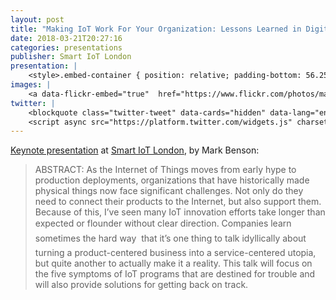 ```yaml
---
layout: post
title: "Making IoT Work For Your Organization: Lessons Learned in Digital Transformation"
date: 2018-03-21T20:27:16
categories: presentations
publisher: Smart IoT London
presentation: |
    <style>.embed-container { position: relative; padding-bottom: 56.25%; height: 0; overflow: hidden; max-width: 100%; } .embed-container iframe, .embed-container object, .embed-container embed { position: absolute; top: 0; left: 0; width: 100%; height: 100%; }</style><div class='embed-container'><iframe src='//www.slideshare.net/slideshow/embed_code/key/lwtkQlsWzQVUqf' width='595' height='485' frameborder='0' marginwidth='0' marginheight='0' scrolling='no' style='border:1px solid #CCC; border-width:1px; margin-bottom:5px; max-width: 100%;' allowfullscreen> </iframe> <div style='margin-bottom:5px'> <strong> <a href='//www.slideshare.net/MarkBenson5/making-iot-work-for-your-organization-lessons-learned-in-digital-transformation' title='Making IoT Work For Your Organization: Lessons Learned in Digital Transformation' target='_blank'>Making IoT Work For Your Organization: Lessons Learned in Digital Transformation</a> </strong> from <strong><a href='//www.slideshare.net/MarkBenson5' target='_blank'>Mark Benson</a></strong> </div></div>
images: |
    <a data-flickr-embed="true"  href="https://www.flickr.com/photos/markbenson/41035586171/in/dateposted-public/" title="Mark Benson speaking at Smart IoT London 2018"><img src="https://farm1.staticflickr.com/806/41035586171_756ebce0a8_z.jpg" width="640" height="360" alt="Mark Benson speaking at Smart IoT London 2018"></a><script async src="//embedr.flickr.com/assets/client-code.js" charset="utf-8"></script>
twitter: |
    <blockquote class="twitter-tweet" data-cards="hidden" data-lang="en"><p lang="en" dir="ltr">Enjoying the Smart IoT Event in London today, emersing in the complex world of big data, cloud security and IoT. Lots of great speakers to learn from, about to attend &quot;Making IoT work for your organisation&quot; led by Mark Benson, CEO of Exosite <a href="https://twitter.com/hashtag/smartiotlondon?src=hash&amp;ref_src=twsrc%5Etfw">#smartiotlondon</a> <a href="https://t.co/Fdoh1Paj64">pic.twitter.com/Fdoh1Paj64</a></p>&mdash; Retail Marketing UK (@RMG_UK) <a href="https://twitter.com/RMG_UK/status/976436912188731392?ref_src=twsrc%5Etfw">March 21, 2018</a></blockquote>
    <script async src="https://platform.twitter.com/widgets.js" charset="utf-8"></script>
---
```


[Keynote presentation][ln1] at [Smart IoT London][ln2], by Mark Benson:

> ABSTRACT: As the Internet of Things moves from early hype to production deployments, organizations that have historically made physical things now face significant challenges. Not only do they need to connect their products to the Internet, but also support them. Because of this, I’ve seen many IoT innovation efforts take longer than expected or flounder without clear direction. Companies learn  sometimes the hard way  that it’s one thing to talk idyllically about turning a product-centered business into a service-centered utopia, but quite another to actually make it a reality. This talk will focus on the five symptoms of IoT programs that are destined for trouble and will also provide solutions for getting back on track.

[ln1]: https://www.smartiotlondon.com/conference-programme/making-iot-work-for-your-organization-lessons-learned-in-digital-transformation "Making IoT Work For Your Organization: Lessons Learned in Digital Transformation"
[ln2]: https://www.smartiotlondon.com/ "Smart IoT London"

